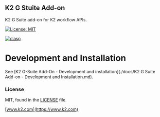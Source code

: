 ## K2 G Stuite Add-on

K2 G Suite add-on for K2 workflow APIs.

[![License: MIT](https://img.shields.io/badge/License-MIT-yellow.svg)](https://opensource.org/licenses/MIT)

[![clasp](https://img.shields.io/badge/built%20with-clasp-4285f4.svg)](https://github.com/google/clasp)

# Development and Installation

See [K2 G-Suite Add-On - Development and installation](./docs/K2 G Suite Add-on - Development and Installation.md).

### License

MIT, found in the [LICENSE](./LICENSE) file.

[www.k2.com](https://www.k2.com)